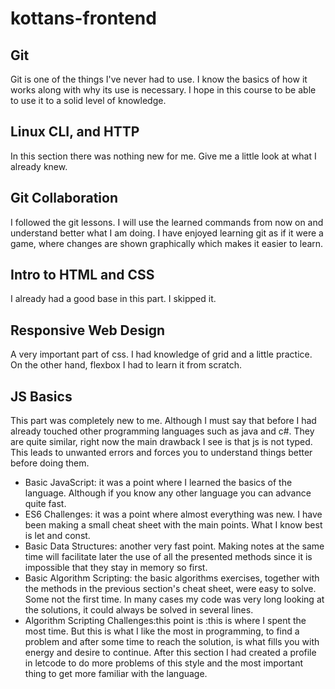 # kottans-frontend

## Git
Git is one of the things I've never had to use. I know the basics of how it works along with why its use is necessary. I hope in this course to be able to use it to a solid level of knowledge.

## Linux CLI, and HTTP
In this section there was nothing new for me. Give me a little look at what I already knew.

## Git Collaboration
I followed the git lessons. I will use the learned commands from now on and understand better what I am doing. I have enjoyed learning git as if it were a game, where changes are shown graphically which makes it easier to learn.

## Intro to HTML and CSS
I already had a good base in this part. I skipped it.

## Responsive Web Design
A very important part of css. I had knowledge of grid and a little practice. On the other hand, flexbox I had to learn it from scratch.


## JS Basics
This part was completely new to me. Although I must say that before I had already touched other programming languages such as java and c#. They are quite similar, right now the main drawback I see is that js is not typed. This leads to unwanted errors and forces you to understand things better before doing them.  
 * Basic JavaScript: it was a point where I learned the basics of the language. Although if you know any other language you can advance quite fast.
 * ES6 Challenges: it was a point where almost everything was new. I have been making a small cheat sheet with the main points. What I know best is let and const.
 * Basic Data Structures: another very fast point. Making notes at the same time will facilitate later the use of all the presented methods since it is impossible that they stay in memory so first.
 * Basic Algorithm Scripting: the basic algorithms exercises, together with the methods in the previous section's cheat sheet, were easy to solve. Some not the first time. In many cases my code was very long looking at the solutions, it could always be solved in several lines.
 * Algorithm Scripting Challenges:this point is :this is where I spent the most time. But this is what I like the most in programming, to find a problem and after some time to reach the solution, is what fills you with energy and desire to continue.
After this section I had created a profile in letcode to do more problems of this style and the most important thing to get more familiar with the language. 



